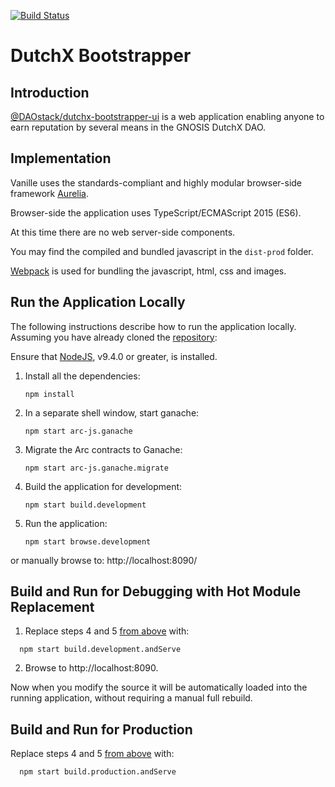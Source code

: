 [![Build Status](https://api.travis-ci.org/daostack/vanille.svg?branch=master)](https://travis-ci.org/daostack/vanille)

# DutchX Bootstrapper

## Introduction

[@DAOstack/dutchx-bootstrapper-ui](https://github.com/daostack/dutchx-bootstrapper-ui) is a web application enabling anyone to earn reputation by several means in the GNOSIS DutchX DAO.

## Implementation
Vanille uses the standards-compliant and highly modular browser-side framework [Aurelia](http://aurelia.io).

Browser-side the application uses TypeScript/ECMAScript 2015 (ES6).

At this time there are no web server-side components.

You may find the compiled and bundled javascript in the `dist-prod` folder.

[Webpack](https://webpack.js.org/) is used for bundling the javascript, html, css and images.

<a name="runApp"></a>
## Run the Application Locally

The following instructions describe how to run the application locally.  Assuming you have already cloned the [repository](https://github.com/daostack/dutchx-bootstrapper-ui):

Ensure that [NodeJS](https://nodejs.org/), v9.4.0 or greater, is installed.

1. Install all the dependencies:

    ```shell
    npm install
    ```

2. In a separate shell window, start ganache:

    ```script
    npm start arc-js.ganache
    ```

3. Migrate the Arc contracts to Ganache:

    ```script
    npm start arc-js.ganache.migrate
    ```

4. Build the application for development:

    ```script
    npm start build.development
    ```

5. Run the application:

    ```shell
    npm start browse.development
    ```

or manually browse to: http://localhost:8090/

## Build and Run for Debugging with Hot Module Replacement

1. Replace steps 4 and 5 [from above](#runApp) with:

```shell
  npm start build.development.andServe
```

2. Browse to http://localhost:8090.

Now when you modify the source it will be automatically loaded into the running application, without requiring a manual full rebuild.

## Build and Run for Production

Replace steps 4 and 5 [from above](#runApp) with:

```shell
  npm start build.production.andServe
```
